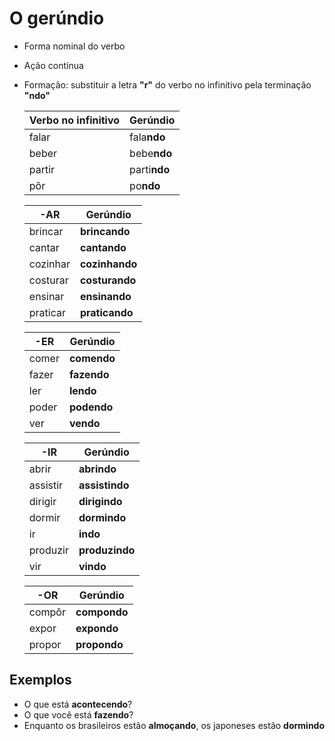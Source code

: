 # O gerúndio

* Forma nominal do verbo
* Ação contínua
* Formação: substituir a letra **"r"** do verbo no infinitivo pela terminação **"ndo"**

  | Verbo no infinitivo | Gerúndio |
  | -- | -- |
  | falar  | fala**ndo**  |
  | beber  | bebe**ndo**  |
  | partir | parti**ndo** |
  | pôr    | po**ndo**    |

  | -AR | Gerúndio |
  | -- | -- |
  | brincar   | **brincando**  |
  | cantar    | **cantando**   |
  | cozinhar  | **cozinhando** |
  | costurar  | **costurando** |
  | ensinar   | **ensinando**  |
  | praticar  | **praticando** |
  
  | -ER | Gerúndio |
  | -- | -- |
  | comer | **comendo** |
  | fazer | **fazendo** |
  | ler   | **lendo**   |
  | poder | **podendo** |
  | ver   | **vendo**   |

  | -IR | Gerúndio |
  | -- | -- |
  | abrir    | **abrindo**    |
  | assistir | **assistindo** |
  | dirigir  | **dirigindo**  |
  | dormir   | **dormindo**   |
  | ir       | **indo**       |
  | produzir | **produzindo** |
  | vir      | **vindo**      |
  
  | -OR | Gerúndio |
  | -- | -- |
  | compôr | **compondo** |
  | expor  | **expondo**  |
  | propor | **propondo** |

## Exemplos

* O que está **acontecendo**?
* O que você está **fazendo**?
* Enquanto os brasileiros estão **almoçando**, os japoneses estão **dormindo**
